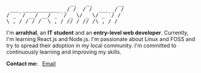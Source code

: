 <pre>
                    __   __        __
 ___ ____________ _/ /  / /  ___ _/ /
/ _ `/ __/ __/ _ `/ _ \/ _ \/ _ `/ / 
\_,_/_/ /_/  \_,_/_//_/_//_/\_,_/_/                                       
</pre>

I'm **arrahhal**, an **IT student** and an **entry-level web developer**. Currently, I'm learning React.js and Node.js. I'm passionate about Linux and FOSS and try to spread their adoption in my local community. I'm committed to continuously learning and improving my skills.

**Contact me:** &nbsp; [Email](mailto:arrahhal@proton.me)
